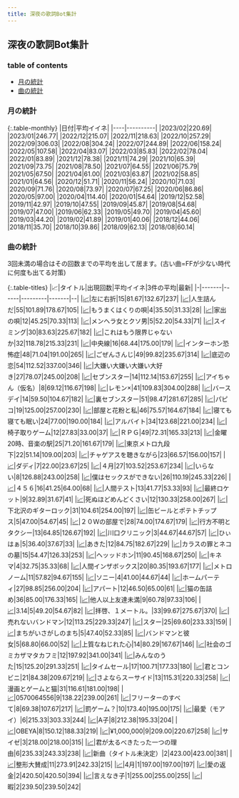 ```yaml
---
title: 深夜の歌詞Bot集計
---
```


## 深夜の歌詞Bot集計

### table of contents

- [月の統計](#月の統計)
- [曲の統計](#曲の統計)

### 月の統計

{:.table-monthly}
|日付|平均イイネ|
|----|----------|
|2023/02|220.69|
|2023/01|246.77|
|2022/12|215.07|
|2022/11|218.63|
|2022/10|257.29|
|2022/09|306.03|
|2022/08|304.24|
|2022/07|244.89|
|2022/06|158.24|
|2022/05|107.58|
|2022/04|83.07|
|2022/03|85.83|
|2022/02|78.04|
|2022/01|83.89|
|2021/12|78.38|
|2021/11|74.29|
|2021/10|65.39|
|2021/09|73.75|
|2021/08|78.50|
|2021/07|64.55|
|2021/06|75.79|
|2021/05|67.50|
|2021/04|61.00|
|2021/03|63.87|
|2021/02|58.85|
|2021/01|64.56|
|2020/12|51.71|
|2020/11|56.24|
|2020/10|71.03|
|2020/09|71.76|
|2020/08|73.97|
|2020/07|67.25|
|2020/06|86.86|
|2020/05|97.00|
|2020/04|114.40|
|2020/01|54.64|
|2019/12|52.58|
|2019/11|42.97|
|2019/10|47.55|
|2019/09|45.87|
|2019/08|54.68|
|2019/07|47.00|
|2019/06|62.33|
|2019/05|49.70|
|2019/04|45.60|
|2019/03|44.20|
|2019/02|41.89|
|2019/01|40.06|
|2018/12|44.06|
|2018/11|35.70|
|2018/10|39.86|
|2018/09|62.13|
|2018/08|60.14|


### 曲の統計

3回未満の場合はその回数までの平均を出して居ます。(古い曲=FFが少ない時代に何度も出てる対策)

{:.table-titles}
|📈|タイトル|出現回数|平均イイネ|3件の平均|最新|
|-|-------|------|---------|-------|--|
|<a href="./stat_1220319068.html">📈</a>|左に右折|15|81.67|132.67|237|
|<a href="./stat_3973810081.html">📈</a>|人生詰んだ|55|101.89|178.67|105|
|<a href="./stat_383919761.html">📈</a>|もうまくはくりの唄|4|35.50|31.33|28|
|<a href="./stat_3345548410.html">📈</a>|家出の唄|12|45.25|70.33|113|
|<a href="./stat_1134299308.html">📈</a>|メンヘラ女とクソ男|5|52.20|54.33|71|
|<a href="./stat_4279738064.html">📈</a>|スイミング|30|83.63|225.67|182|
|<a href="./stat_1305098187.html">📈</a>|これはもう限界じゃないか|32|118.78|215.33|231|
|<a href="./stat_3688227492.html">📈</a>|中央線|16|68.44|175.00|179|
|<a href="./stat_3706647313.html">📈</a>|インターホン恐怖症|48|71.04|191.00|265|
|<a href="./stat_2193121143.html">📈</a>|ごぜんさんじ|49|99.82|235.67|314|
|<a href="./stat_3014517053.html">📈</a>|底辺の恋|54|112.52|337.00|346|
|<a href="./stat_2320889407.html">📈</a>|大嫌い大嫌い大嫌い大好き|27|78.07|245.00|208|
|<a href="./stat_2136384753.html">📈</a>|セブンスター|14|112.14|153.67|255|
|<a href="./stat_3845995641.html">📈</a>|アイちゃん（仮名）|8|69.12|116.67|198|
|<a href="./stat_3820729153.html">📈</a>|レモン×|41|109.83|304.00|288|
|<a href="./stat_2790299604.html">📈</a>|バースデイ|14|59.50|104.67|182|
|<a href="./stat_705380792.html">📈</a>|裏セブンスター|51|98.47|281.67|285|
|<a href="./stat_3581212074.html">📈</a>|パピコ|19|125.00|257.00|230|
|<a href="./stat_283491885.html">📈</a>|部屋と花粉と私|46|75.57|164.67|184|
|<a href="./stat_3282501719.html">📈</a>|寝ても寝ても眠い|24|77.00|190.00|184|
|<a href="./stat_2879634500.html">📈</a>|アルバイト|34|123.68|221.00|234|
|<a href="./stat_2862129283.html">📈</a>|椅子取りゲーム|12|27.83|33.00|37|
|<a href="./stat_3089007951.html">📈</a>|ＲＰＧ|49|72.31|165.33|213|
|<a href="./stat_3497313489.html">📈</a>|金曜20時、音楽の駅|25|71.20|161.67|179|
|<a href="./stat_1891603274.html">📈</a>|東京メトロ九段下|22|51.14|109.00|203|
|<a href="./stat_1109020806.html">📈</a>|チャゲアスを聴きながら|23|66.57|156.00|157|
|<a href="./stat_1271302853.html">📈</a>|ダディ|7|22.00|23.67|25|
|<a href="./stat_574486788.html">📈</a>|４月|27|103.52|253.67|234|
|<a href="./stat_1327320414.html">📈</a>|いらない|8|126.88|243.00|258|
|<a href="./stat_2746425008.html">📈</a>|僕はセックスができない|26|110.19|245.33|226|
|<a href="./stat_3527530207.html">📈</a>|４５６|16|41.25|64.00|68|
|<a href="./stat_2934372601.html">📈</a>|人間テスト|13|41.77|53.33|93|
|<a href="./stat_1735199150.html">📈</a>|最終ロケット|9|32.89|31.67|41|
|<a href="./stat_2201479478.html">📈</a>|死ぬほどめんどくさい|12|130.33|258.00|267|
|<a href="./stat_3669782485.html">📈</a>|下北沢のギターロック|31|104.61|254.00|197|
|<a href="./stat_2319071959.html">📈</a>|缶ビールとポテトチップス|5|47.00|54.67|45|
|<a href="./stat_3785051628.html">📈</a>|２０Ｗの部屋で|28|74.00|174.67|179|
|<a href="./stat_2892118558.html">📈</a>|行方不明とタクシー|13|64.85|126.67|192|
|<a href="./stat_3989244522.html">📈</a>|川口クリニック|3|44.67|44.67|57|
|<a href="./stat_1203495729.html">📈</a>|ひぃはぁ|5|36.40|37.67|33|
|<a href="./stat_2403533009.html">📈</a>|あきた|12|84.75|182.67|229|
|<a href="./stat_1115694639.html">📈</a>|カラスの罪とネコの墓|15|54.47|126.33|253|
|<a href="./stat_3785006664.html">📈</a>|ヘッッドホン|11|90.45|168.67|250|
|<a href="./stat_130567987.html">📈</a>|キネマ|4|32.75|35.33|68|
|<a href="./stat_2424681378.html">📈</a>|人間インザボックス|20|80.35|193.67|177|
|<a href="./stat_123253090.html">📈</a>|メトロノーム|11|57.82|94.67|155|
|<a href="./stat_2417872325.html">📈</a>|ソニー|4|41.00|44.67|44|
|<a href="./stat_3097031665.html">📈</a>|ホームパーティ|27|98.85|256.00|204|
|<a href="./stat_940965749.html">📈</a>|アパート|12|46.50|65.00|61|
|<a href="./stat_496127818.html">📈</a>|猫の缶詰め|36|85.00|176.33|165|
|<a href="./stat_811448184.html">📈</a>|他人以上友達未満|9|60.78|97.33|106|
|<a href="./stat_383783102.html">📈</a>|3.14|5|49.20|54.67|82|
|<a href="./stat_3042963501.html">📈</a>|拝啓、１メートル。|33|99.67|275.67|370|
|<a href="./stat_1318257667.html">📈</a>|売れないバンドマン|12|113.25|229.33|247|
|<a href="./stat_645640080.html">📈</a>|スター|25|69.60|233.33|159|
|<a href="./stat_3969547926.html">📈</a>|まちがいさがしのまち|5|47.40|52.33|85|
|<a href="./stat_1532885310.html">📈</a>|バンドマンと彼女|5|68.80|66.00|52|
|<a href="./stat_905736344.html">📈</a>|上質なねじれた心|14|80.29|167.67|146|
|<a href="./stat_381040520.html">📈</a>|社会のゴミカザマタカフミ|12|197.92|341.00|341|
|<a href="./stat_2368637404.html">📈</a>|みんなのうた|15|125.20|291.33|251|
|<a href="./stat_2790095167.html">📈</a>|タイムセール|17|100.71|177.33|180|
|<a href="./stat_2145670056.html">📈</a>|君とコンビニ|21|84.38|209.67|219|
|<a href="./stat_2401650218.html">📈</a>|さよならスーサイド|13|115.31|220.33|258|
|<a href="./stat_492620309.html">📈</a>|漫画とゲームと猫|31|116.61|181.00|198|
|<a href="./stat_3536700876.html">📈</a>|0570064556|9|138.22|239.00|261|
|<a href="./stat_1085837939.html">📈</a>|フリーターのすべて|8|69.38|107.67|217|
|<a href="./stat_2063332486.html">📈</a>|罰ゲーム？|10|173.40|195.00|175|
|<a href="./stat_3011767184.html">📈</a>|最愛（モアイ）|6|215.33|303.33|244|
|<a href="./stat_1180935151.html">📈</a>|A子|8|212.38|195.33|204|
|<a href="./stat_829386755.html">📈</a>|OBEYA|8|150.12|188.33|219|
|<a href="./stat_1888006000.html">📈</a>|¥1,000,000|9|209.00|220.67|258|
|<a href="./stat_2144871483.html">📈</a>|サイゼ|3|218.00|218.00|315|
|<a href="./stat_3663218867.html">📈</a>|君が太るべきたった一つの理由|6|235.33|243.33|238|
|<a href="./stat_2230208899.html">📈</a>|新曲（タイトル未決定）|2|423.00|423.00|381|
|<a href="./stat_2742911033.html">📈</a>|整形大賛成|11|273.91|242.33|215|
|<a href="./stat_3455439612.html">📈</a>|4月|1|197.00|197.00|197|
|<a href="./stat_2800481173.html">📈</a>|愛の返金|2|420.50|420.50|394|
|<a href="./stat_2372586904.html">📈</a>|言えなき子|1|255.00|255.00|255|
|<a href="./stat_2858156307.html">📈</a>|暇|2|239.50|239.50|242|

<script src="https://cdnjs.cloudflare.com/ajax/libs/jquery/3.6.1/jquery.min.js" integrity="sha512-aVKKRRi/Q/YV+4mjoKBsE4x3H+BkegoM/em46NNlCqNTmUYADjBbeNefNxYV7giUp0VxICtqdrbqU7iVaeZNXA==" crossorigin="anonymous" referrerpolicy="no-referrer"></script>
<script src="https://cdnjs.cloudflare.com/ajax/libs/jquery.tablesorter/2.31.3/js/jquery.tablesorter.min.js" integrity="sha512-qzgd5cYSZcosqpzpn7zF2ZId8f/8CHmFKZ8j7mU4OUXTNRd5g+ZHBPsgKEwoqxCtdQvExE5LprwwPAgoicguNg==" crossorigin="anonymous" referrerpolicy="no-referrer"></script>
<link rel="stylesheet" href="https://cdnjs.cloudflare.com/ajax/libs/jquery.tablesorter/2.31.3/css/theme.default.min.css" integrity="sha512-wghhOJkjQX0Lh3NSWvNKeZ0ZpNn+SPVXX1Qyc9OCaogADktxrBiBdKGDoqVUOyhStvMBmJQ8ZdMHiR3wuEq8+w==" crossorigin="anonymous" referrerpolicy="no-referrer" />
<script>
$(function() {
    $(".table-titles").tablesorter();
});
</script>
